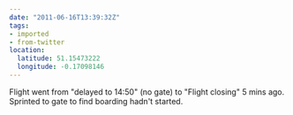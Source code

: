 ```yaml
---
date: "2011-06-16T13:39:32Z"
tags:
- imported
- from-twitter
location:
  latitude: 51.15473222
  longitude: -0.17098146
---
```

Flight went from "delayed to 14:50" \(no gate) to "Flight closing" 5 mins ago. Sprinted to gate to find boarding hadn't started.
